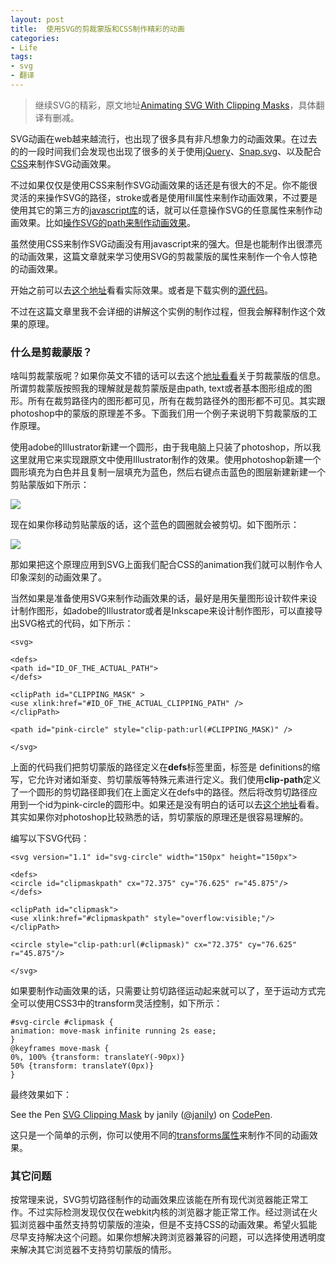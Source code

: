 ```yaml
---
layout: post
title: 	使用SVG的剪裁蒙版和CSS制作精彩的动画
categories:
- Life
tags:
- svg
- 翻译
---
```


> 继续SVG的精彩，原文地址[Animating SVG With Clipping Masks](http://www.pencilscoop.com/2014/02/animating-svg-with-clipping-masks-and-css/)，具体翻译有删减。

SVG动画在web越来越流行，也出现了很多具有非凡想象力的动画效果。在过去的的一段时间我们会发现也出现了很多的关于使用[jQuery](http://tympanus.net/codrops/2013/12/30/svg-drawing-animation/)、[Snap.svg](http://tympanus.net/codrops/2013/11/05/animated-svg-icons-with-snap-svg/)、以及配合[CSS](http://www.pencilscoop.com/2013/11/animate-svg-icons-with-css3-jquery/)来制作SVG动画效果。

不过如果仅仅是使用CSS来制作SVG动画效果的话还是有很大的不足。你不能很灵活的来操作SVG的路径，stroke或者是使用fill属性来制作动画效果，不过要是使用其它的第三方的[javascript库](http://snapsvg.io/)的话，就可以任意操作SVG的任意属性来制作动画效果。比如[操作SVG的path来制作动画效果](http://css-tricks.com/svg-line-animation-works/)。

虽然使用CSS来制作SVG动画没有用javascript来的强大。但是也能制作出很漂亮的动画效果，这篇文章就来学习使用SVG的剪裁蒙版的属性来制作一个令人惊艳的动画效果。

开始之前可以去[这个地址](http://www.pencilscoop.com/demos/animating-svg-clipping-masks)看看实际效果。或者是下载实例的[源代码](http://www.pencilscoop.com/demos/animating-svg-clipping-masks/source/animating-svg-clipping-masks.zip)。

不过在这篇文章里我不会详细的讲解这个实例的制作过程，但我会解释制作这个效果的原理。

### **什么是剪裁蒙版？** ###

啥叫剪裁蒙版呢？如果你英文不错的话可以去这个[地址看看](http://helpx.adobe.com/illustrator/using/clipping-masks.html)关于剪裁蒙版的信息。所谓剪裁蒙版按照我的理解就是裁剪蒙版是由path, text或者基本图形组成的图形。所有在裁剪路径内的图形都可见，所有在裁剪路径外的图形都不可见。其实跟photoshop中的蒙版的原理差不多。下面我们用一个例子来说明下剪裁蒙版的工作原理。

使用adobe的Illustrator新建一个圆形，由于我电脑上只装了photoshop，所以我这里就用它来实现跟原文中使用Illustrator制作的效果。使用photoshop新建一个圆形填充为白色并且复制一层填充为蓝色，然后右键点击蓝色的图层新建新建一个剪贴蒙版如下所示：

![](http://pic.yupoo.com/reicky_v/DAehytSr/KKASL.jpg)

现在如果你移动剪贴蒙版的话，这个蓝色的圆圈就会被剪切。如下图所示：

![](http://pic.yupoo.com/reicky_v/DAekdTUN/S3KpD.jpg)

那如果把这个原理应用到SVG上面我们配合CSS的animation我们就可以制作令人印象深刻的动画效果了。

当然如果是准备使用SVG来制作动画效果的话，最好是用矢量图形设计软件来设计制作图形，如adobe的Illustrator或者是Inkscape来设计制作图形，可以直接导出SVG格式的代码，如下所示：

    <svg>

	<defs>
	<path id="ID_OF_THE_ACTUAL_PATH">
	</defs>
	
	<clipPath id="CLIPPING_MASK" >
	<use xlink:href="#ID_OF_THE_ACTUAL_CLIPPING_PATH" />
	</clipPath>
	
	<path id="pink-circle" style="clip-path:url(#CLIPPING_MASK)" />
	
	</svg>

上面的代码我们把剪切蒙版的路径定义在**defs**标签里面，<defs>标签是 definitions的缩写，它允许对诸如渐变、剪切蒙版等特殊元素进行定义。我们使用**clip-path**定义了一个圆形的剪切路径即我们在上面定义在defs中的路径。然后将改剪切路径应用到一个id为pink-circle的圆形中。如果还是没有明白的话可以去[这个地址](http://msdn.microsoft.com/zh-cn/zh/library/ie/bg124134(v=vs.85).aspx)看看。其实如果你对photoshop比较熟悉的话，剪切蒙版的原理还是很容易理解的。

编写以下SVG代码：

    <svg version="1.1" id="svg-circle" width="150px" height="150px">

	<defs>
	<circle id="clipmaskpath" cx="72.375" cy="76.625" r="45.875"/>
	</defs>
	
	<clipPath id="clipmask">
	<use xlink:href="#clipmaskpath" style="overflow:visible;"/>
	</clipPath>
	
	<circle style="clip-path:url(#clipmask)" cx="72.375" cy="76.625" r="45.875"/>
	
	</svg>

如果要制作动画效果的话，只需要让剪切路径运动起来就可以了，至于运动方式完全可以使用CSS3中的transform灵活控制，如下所示：

    #svg-circle #clipmask {
	animation: move-mask infinite running 2s ease;
	}
	@keyframes move-mask {
	0%, 100% {transform: translateY(-90px)}
	50% {transform: translateY(0px)}
	}

最终效果如下：

<p data-height="268" data-theme-id="0" data-slug-hash="Fywop" data-default-tab="result" class='codepen'>See the Pen <a href='http://codepen.io/janily/pen/Fywop'>SVG Clipping Mask</a> by janily (<a href='http://codepen.io/janily'>@janily</a>) on <a href='http://codepen.io'>CodePen</a>.</p>
<script async src="//codepen.io/assets/embed/ei.js"></script>

这只是一个简单的示例，你可以使用不同的[transforms属性](http://css-tricks.com/almanac/properties/t/transform/)来制作不同的动画效果。

### **其它问题** ###

按常理来说，SVG剪切路径制作的动画效果应该能在所有现代浏览器能正常工作。不过实际检测发现仅仅在webkit内核的浏览器才能正常工作。经过测试在火狐浏览器中虽然支持剪切蒙版的渲染，但是不支持CSS的动画效果。希望火狐能尽早支持解决这个问题。如果你想解决跨浏览器兼容的问题，可以选择使用透明度来解决其它浏览器不支持剪切蒙版的情形。

